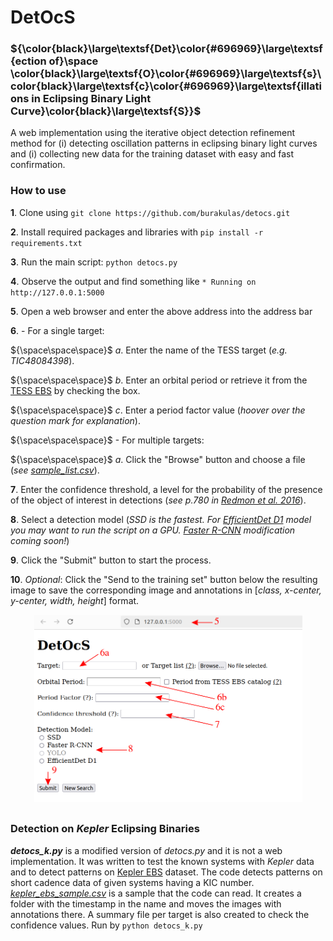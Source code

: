 # DetOcS #

<!--- **Det**ection of **O**s**c**illations in Eclipsing Binary Light Curve**S** !--->


### ${\color\{black}\large\textsf{Det}\color{#696969}\large\textsf{ection of}\space \color{black}\large\textsf{O}\color{#696969}\large\textsf{s}\color{black}\large\textsf{c}\color{#696969}\large\textsf{illations in Eclipsing Binary Light Curve}\color{black}\large\textsf{S}}$ ###

A web implementation using the iterative object detection refinement method for (i) detecting oscillation patterns in eclipsing binary light curves and (i) collecting new data for the training dataset with easy and fast confirmation.



### How to use ###

**1**. Clone using `git clone https://github.com/burakulas/detocs.git` 

**2**. Install required packages and libraries with `pip install -r requirements.txt`

**3**. Run the main script: `python detocs.py`

**4**. Observe the output and find something like `* Running on http://127.0.0.1:5000`

**5**. Open a web browser and enter the above address into the address bar

**6**. - For a single target:

${\space\space\space}$ *a*. Enter the name of the TESS target (*e.g. TIC48084398*).

${\space\space\space}$   *b*. Enter an orbital period or retrieve it from the [TESS EBS](https://tessebs.villanova.edu) by checking the box.

${\space\space\space}$   *c*. Enter a period factor value (*hoover over the question mark for explanation*).
   
${\space\space\space}$ - For multiple targets:

${\space\space\space}$   *a*. Click the "Browse" button and choose a file (*see [sample_list.csv](https://github.com/burakulas/detocs/blob/main/sample_list.csv)*).



**7**. Enter the confidence threshold, a level for the probability of the presence of the object of interest in detections (*see p.780 in [Redmon et al. 2016](https://www.cv-foundation.org/openaccess/content_cvpr_2016/papers/Redmon_You_Only_Look_CVPR_2016_paper.pdf)*).


**8**. Select a detection model (*SSD is the fastest. For [EfficientDet D1](https://github.com/burakulas/detocs/tree/main/effdet) model you may want to run the script on a GPU. [Faster R-CNN](https://github.com/burakulas/detocs/tree/main/frcnn) modification coming soon!*)
  
**9**. Click the "Submit" button to start the process.

**10**. *Optional*: Click the "Send to the training set" button below the resulting image to save the corresponding image and annotations in [*class, x-center, y-center, width, height*] format.

<p align="center">
   <kbd>
<img src="https://github.com/burakulas/detocs/blob/main/screen.png" alt="https://raw.githubusercontent.com/burakulas/detocs/main/screen.png?token=GHSAT0AAAAAACS2WTMNVMZDAGOTALFCLRB6ZUNCS5A" data-canonical-src="https://raw.githubusercontent.com/burakulas/detocs/main/screen.png" class="transparent shrinkToFit" width="429" height="300">
   </kbd>
</p>

## ##
### Detection on *Kepler* Eclipsing Binaries ###

***detocs_k.py*** is a modified version of *detocs.py* and it is not a web implementation. It was written to test the known systems with *Kepler* data and to detect patterns on [Kepler EBS](https://archive.stsci.edu/kepler/eclipsing_binaries.html) dataset. The code detects patterns on short cadence data of given systems having a KIC number. [*kepler_ebs_sample.csv*](https://github.com/burakulas/detocs/blob/main/kepler_ebs_sample.csv) is a sample that the code can read. It creates a folder with the timestamp in the name and moves the images with annotations there. A summary file per target is also created to check the confidence values. Run by `python detocs_k.py`



